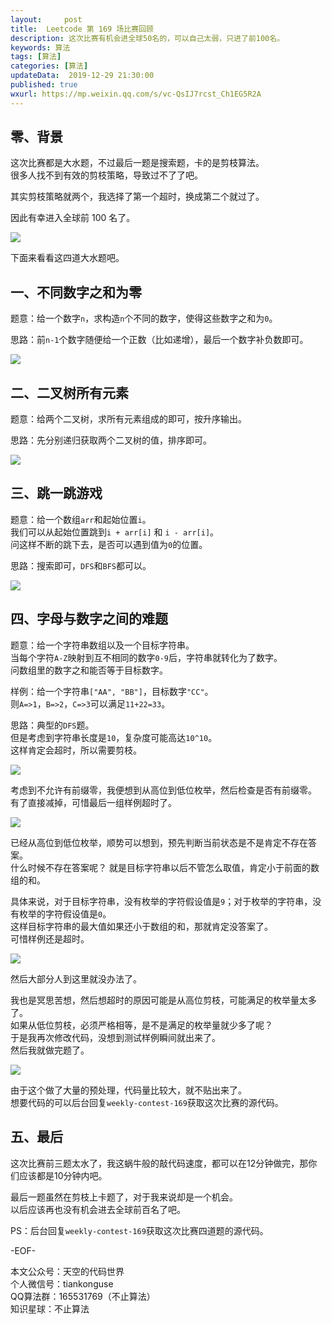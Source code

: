 ```yaml
---   
layout:     post  
title:  Leetcode 第 169 场比赛回顾  
description: 这次比赛有机会进全球50名的，可以自己太弱，只进了前100名。    
keywords: 算法  
tags: [算法]    
categories: [算法]  
updateData:  2019-12-29 21:30:00  
published: true  
wxurl: https://mp.weixin.qq.com/s/vc-QsIJ7rcst_Ch1EG5R2A  
---  
```



## 零、背景  


这次比赛都是大水题，不过最后一题是搜索题，卡的是剪枝算法。  
很多人找不到有效的剪枝策略，导致过不了了吧。  


其实剪枝策略就两个，我选择了第一个超时，换成第二个就过了。  


因此有幸进入全球前 100 名了。  


![](http://res2019.tiankonguse.com/images/2019/12/29/001.png)  


下面来看看这四道大水题吧。  


## 一、不同数字之和为零  


题意：给一个数字`n`，求构造`n`个不同的数字，使得这些数字之和为`0`。  


思路：前`n-1`个数字随便给一个正数（比如递增），最后一个数字补负数即可。  


![](http://res2019.tiankonguse.com/images/2019/12/29/002.png)  


## 二、二叉树所有元素  


题意：给两个二叉树，求所有元素组成的即可，按升序输出。  


思路：先分别递归获取两个二叉树的值，排序即可。  


![](http://res2019.tiankonguse.com/images/2019/12/29/003.png)  


## 三、跳一跳游戏  


题意：给一个数组`arr`和起始位置`i`。  
我们可以从起始位置跳到`i + arr[i]` 和 `i - arr[i]`。  
问这样不断的跳下去，是否可以遇到值为`0`的位置。  


思路：搜索即可，`DFS`和`BFS`都可以。  


![](http://res2019.tiankonguse.com/images/2019/12/29/004.png)  


## 四、字母与数字之间的难题  


题意：给一个字符串数组以及一个目标字符串。  
当每个字符`A-Z`映射到互不相同的数字`0-9`后，字符串就转化为了数字。  
问数组里的数字之和能否等于目标数字。  


样例：给一个字符串`["AA", "BB"]`，目标数字`"CC"`。  
则`A=>1`，`B=>2`，`C=>3`可以满足`11+22=33`。  


思路：典型的`DFS`题。  
但是考虑到字符串长度是`10`，复杂度可能高达`10^10`。  
这样肯定会超时，所以需要剪枝。  


![](http://res2019.tiankonguse.com/images/2019/12/29/005.png)  


考虑到不允许有前缀零，我便想到从高位到低位枚举，然后检查是否有前缀零。  
有了直接减掉，可惜最后一组样例超时了。  


![](http://res2019.tiankonguse.com/images/2019/12/29/006.png)  


已经从高位到低位枚举，顺势可以想到，预先判断当前状态是不是肯定不存在答案。  
什么时候不存在答案呢？ 
就是目标字符串以后不管怎么取值，肯定小于前面的数组的和。  


具体来说，对于目标字符串，没有枚举的字符假设值是`9`；对于枚举的字符串，没有枚举的字符假设值是`0`。  
这样目标字符串的最大值如果还小于数组的和，那就肯定没答案了。  
可惜样例还是超时。  


![](http://res2019.tiankonguse.com/images/2019/12/29/007.png)  


然后大部分人到这里就没办法了。  


我也是冥思苦想，然后想超时的原因可能是从高位剪枝，可能满足的枚举量太多了。  
如果从低位剪枝，必须严格相等，是不是满足的枚举量就少多了呢？  
于是我再次修改代码，没想到测试样例瞬间就出来了。  
然后我就做完题了。  


![](http://res2019.tiankonguse.com/images/2019/12/29/008.png)  


由于这个做了大量的预处理，代码量比较大，就不贴出来了。  
想要代码的可以后台回复`weekly-contest-169`获取这次比赛的源代码。  


## 五、最后  


这次比赛前三题太水了，我这蜗牛般的敲代码速度，都可以在12分钟做完，那你们应该都是10分钟内吧。  


最后一题虽然在剪枝上卡题了，对于我来说却是一个机会。  
以后应该再也没有机会进去全球前百名了吧。  


PS：后台回复`weekly-contest-169`获取这次比赛四道题的源代码。  


-EOF-  


本文公众号：天空的代码世界  
个人微信号：tiankonguse  
QQ算法群：165531769（不止算法）  
知识星球：不止算法  


